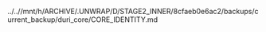 ../..//mnt/h/ARCHIVE/.UNWRAP/D/STAGE2_INNER/8cfaeb0e6ac2/backups/current_backup/duri_core/CORE_IDENTITY.md